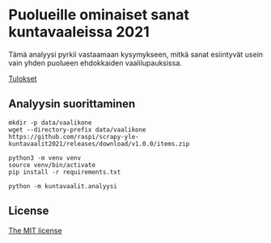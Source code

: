 # Puolueille ominaiset sanat kuntavaaleissa 2021

Tämä analyysi pyrkii vastaamaan kysymykseen, mitkä sanat esiintyvät usein vain yhden puolueen ehdokkaiden vaalilupauksissa.

[Tulokset](results/kuntavaalilupaukset2021.pdf)

## Analyysin suorittaminen

```
mkdir -p data/vaalikone
wget --directory-prefix data/vaalikone https://github.com/raspi/scrapy-yle-kuntavaalit2021/releases/download/v1.0.0/items.zip

python3 -m venv venv
source venv/bin/activate
pip install -r requirements.txt

python -m kuntavaalit.analyysi
```

## License

[The MIT license](LICENSE)
